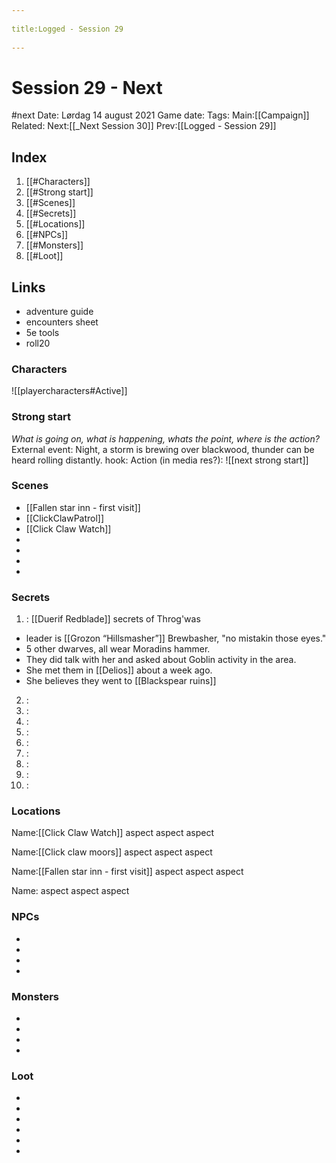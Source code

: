 --- 
title:Logged - Session 29 
---
# Session 29 - Next 
#next 
Date: Lørdag 14 august 2021
Game date: 
Tags:
Main:[[Campaign]] Related:
Next:[[_Next Session 30]]
Prev:[[Logged -  Session 29]]


## Index
1. [[#Characters]]
2. [[#Strong start]]
3. [[#Scenes]]
4. [[#Secrets]]
5. [[#Locations]]
6. [[#NPCs]]
7. [[#Monsters]]
8. [[#Loot]]

## Links
- adventure guide
- encounters sheet
- 5e tools
- roll20

### Characters
![[playercharacters#Active]]
### Strong start
*What is going on, what is happening, whats the point, where is the action?*
External event: Night, a storm is brewing over blackwood, thunder can be heard rolling distantly.
hook: 
Action (in media res?):
![[next strong start]]

### Scenes
* [[Fallen star inn - first visit]]
* [[ClickClawPatrol]]
* [[Click Claw Watch]]
* 
* 
*  
*  

### Secrets
1. : [[Duerif Redblade]] secrets of Throg'was
- leader is [[Grozon “Hillsmasher”]] Brewbasher, "no mistakin those eyes."
- 5 other dwarves, all wear Moradins hammer.
- They did talk with her and asked about Goblin activity in the area.
- She met them in [[Delios]] about a week ago.
- She believes they went to [[Blackspear ruins]]
2. :
3. :
4. :
5. :
6. :
7. :
8. :
9. :
10. :

### Locations
Name:[[Click Claw Watch]]
aspect
aspect
aspect

Name:[[Click claw moors]]
aspect
aspect
aspect

Name:[[Fallen star inn - first visit]]
aspect
aspect
aspect

Name:
aspect
aspect
aspect

### NPCs
* 
* 
* 
* 

### Monsters
* 
* 
* 
* 

### Loot
* 
* 
* 
* 
* 
* 
